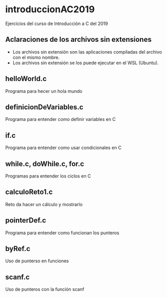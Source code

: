 # introduccionAC2019
Ejercicios del curso de Introducción a C del 2019

## Aclaraciones de los archivos sin extensiones
* Los archivos sin extensión son las aplicaciones compiladas del archivo con el mismo nombre.
* Los archivos sin extensión se los puede ejecutar en el WSL (Ubuntu).

## helloWorld.c
Programa para hecer un hola mundo

## definicionDeVariables.c
Programa para entender como definir variables en C

## if.c
Programa para entender como usar condicionales en C

## while.c, doWhile.c, for.c
Programas para entender los ciclos en C

## calculoReto1.c
Reto da hacer un cálculo y mostrarlo

## pointerDef.c
Programa para entender como funcionan los punteros

## byRef.c
Uso de punterso en funciones

## scanf.c
Uso de punteros con la función scanf